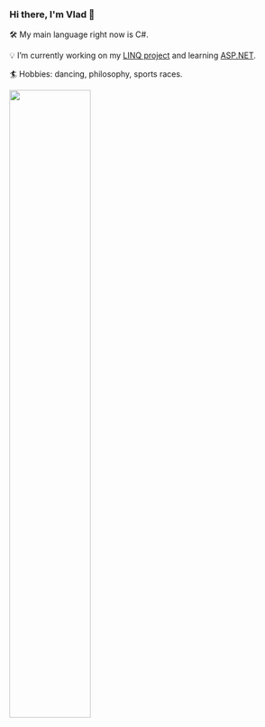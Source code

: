 ### Hi there, I'm Vlad 👋

🛠 My main language right now is C#.

💡 I’m currently working on my [LINQ project](https://github.com/Vlad-Suk/MyLINQ) and learning [ASP.NET](https://github.com/dotnet/aspnetcore).
  
🏄 Hobbies: dancing, philosophy, sports races.
  
<img src="https://github-readme-stats-plum-eta.vercel.app/api?username=Vlad-Suk&show_icons=true&theme=tokyonight" width="53.4%">
